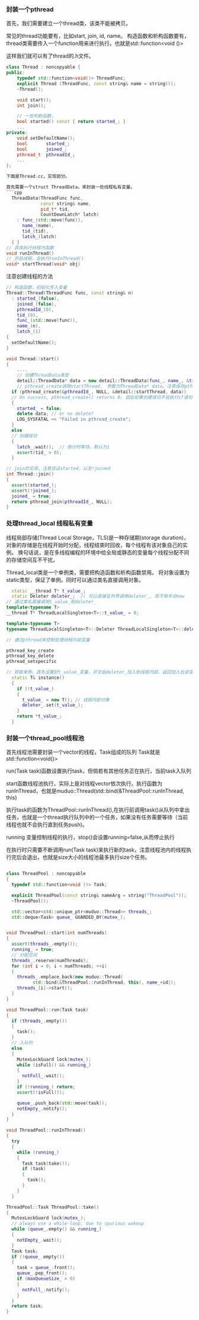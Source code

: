 ### 封装一个pthread

首先，我们需要建立一个thread类，该类不能被拷贝。

常见的thread功能要有，比如start, join, id, name。
构造函数和析构函数要有，thread类需要传入一个function用来进行执行。也就是std::function<void ()>

这样我们就可以有了thread的.h文件。
```cpp
class Thread : noncopyable {
public:
    typedef std::function<void()> ThreadFunc;
    explicit Thread (ThreadFunc, const string& name = string());
    ~Thread();

    void start();
    int join();

    // 一些判断函数，
    bool started() const { return started_; }
    ...
private:
    void setDefaultName();
    bool       started_;
    bool       joined_;
    pthread_t  pthreadId_;
    ...
};

下面是Thread.cc，实现部分。

首先需要一个struct ThreadData，来封装一些线程私有变量。
```cpp
  ThreadData(ThreadFunc func,
             const string& name,
             pid_t* tid,
             CountDownLatch* latch)
    : func_(std::move(func)),
      name_(name),
      tid_(tid),
      latch_(latch)
  { }
// 具体执行线程内函数
void runInThread()
// 开启线程，会执行runInThread()
void* startThread(void* obj)

```
注意创建线程的方法
```cpp
// 构造函数，初始化传入变量
Thread::Thread(ThreadFunc func, const string& n)
  : started_(false),
    joined_(false),
    pthreadId_(0),
    tid_(0),
    func_(std::move(func)),
    name_(n),
    latch_(1)
{
  setDefaultName();
}

void Thread::start()
{
    ....
    // 创建ThreadData类型
    detail::ThreadData* data = new detail::ThreadData(func_, name_, &tid_, &latch_);
    // pthread_create调用startThread， 参数为ThreadData* data。注意保存pthreadId_
  if (pthread_create(&pthreadId_, NULL, &detail::startThread, data))
  // On success, pthread_create() returns 0; 因此如果创建成功不会执行if语句
  {
    started_ = false;
    delete data; // or no delete?
    LOG_SYSFATAL << "Failed in pthread_create";
  }
  else
  // 创建成功
  {
    latch_.wait();  // 倒计时等待，默认为1
    assert(tid_ > 0);
  }

// join的实现，注意验证started，以及!joined
int Thread::join()
{
  assert(started_);
  assert(!joined_);
  joined_ = true;
  return pthread_join(pthreadId_, NULL);
}
```

### 处理thread_local 线程私有变量
线程局部存储(Thread Local Storage，TLS)是一种存储期(storage duration)，对象的存储是在线程开始时分配，线程结束时回收，每个线程有该对象自己的实例。
换句话说，是在多线程编程的环境中给全局或静态的变量每个线程分配不同的存储空间互不干扰。

Thread_local类是一个单例类，需要把构造函数和析构函数禁用。
将对象设置为static类型，保证了单例。同时可以通过类名直接调用对象。

```cpp
  static __thread T* t_value_;
  static Deleter deleter_;  // 可以直接在外界调用deleter_, 而不用手动new
// 通过类名直接调用t_value_和deleter_
template<typename T>
__thread T* ThreadLocalSingleton<T>::t_value_ = 0;

template<typename T>
typename ThreadLocalSingleton<T>::Deleter ThreadLocalSingleton<T>::deleter_;

// 通过pthread来控制处理线程内部变量

pthread_key_create
pthread_key_delete
pthread_setspecific

// 获取单例，首先设置好t_value_变量，并交由deleter_加入到线程内部。返回加入后该变量的地址。
  static T& instance()
  {
    if (!t_value_)
    {
      t_value_ = new T(); // 线程内部对象
      deleter_.set(t_value_);
    }
    return *t_value_;
  }
```

### 封装一个thread_pool线程池
首先线程池需要封装一个vector的线程，Task组成的队列
Task就是std::function<void()>

run(Task task)函数设置执行task，但倘若有其他任务正在执行，当前task入队列

start函数线程池执行，实际上是对线程vector依次执行。执行函数为runInThread，也就是muduo::Thread(std::bind(&ThreadPool::runInThread, this)

执行task的函数为ThreadPool::runInThread(),在执行前调用task()从队列中拿出任务，也就是一个thread执行队列中的一个任务，如果没有任务需要等待（当前线程也就不会执行直到任务push)。

running 变量控制线程的执行，stop()会设置running=false,从而停止执行

在执行时只需要不断调用run(Task task)来执行新的task，注意线程池内的线程执行完后会退出，也就是size大小的线程池最多执行size个任务。
```cpp

class ThreadPool : noncopyable
{
  typedef std::function<void ()> Task;

  explicit ThreadPool(const string& nameArg = string("ThreadPool"));
  ~ThreadPool();

  std::vector<std::unique_ptr<muduo::Thread>> threads_;
  std::deque<Task> queue_ GUARDED_BY(mutex_);


void ThreadPool::start(int numThreads)
{
  assert(threads_.empty());
  running_ = true;
  // 分配空间
  threads_.reserve(numThreads);
  for (int i = 0; i < numThreads; ++i)
  {
    threads_.emplace_back(new muduo::Thread(
          std::bind(&ThreadPool::runInThread, this), name_+id));
    threads_[i]->start();
  }
}

void ThreadPool::run(Task task)
{
  if (threads_.empty())
  {
    task();
  }
  // 入队列
  else
  {
    MutexLockGuard lock(mutex_);
    while (isFull() && running_)
    {
      notFull_.wait();
    }
    if (!running_) return;
    assert(!isFull());

    queue_.push_back(std::move(task));
    notEmpty_.notify();
  }
}

void ThreadPool::runInThread()
{
  try
  {
    while (running_)
    {
      Task task(take());
      if (task)
      {
        task();
      }
    }
  }

ThreadPool::Task ThreadPool::take()
{
  MutexLockGuard lock(mutex_);
  // always use a while-loop, due to spurious wakeup
  while (queue_.empty() && running_)
  {
    notEmpty_.wait();
  }
  Task task;
  if (!queue_.empty())
  {
    task = queue_.front();
    queue_.pop_front();
    if (maxQueueSize_ > 0)
    {
      notFull_.notify();
    }
  }
  return task;
}
```


